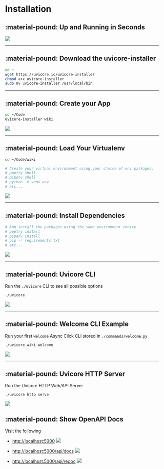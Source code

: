 # Installation


## :material-pound: Up and Running in Seconds

![](../files/uvicore-installer.gif)

---


## :material-pound: Download the uvicore-installer

```bash
cd ~
wget https://uvicore.io/uvicore-installer
chmod a+x uvicore-installer
sudo mv uvicore-installer /usr/local/bin
```

---





## :material-pound: Create your App
```bash
cd ~/Code
uvicore-installer wiki
```
![](../files/installer01.png)

---



## :material-pound: Load Your Virtualenv
```bash
cd ~/Code/wiki

# Create your virtual environment using your choice of env packages.
# poetry shell
# pipenv shell
# python -v venv env
# etc...
```
![](../files/poetry-shell01.png)

---






## :material-pound: Install Dependencies
```bash
# And install the packages using the same environment choice.
# poetry install
# pipenv install
# pip -r requirements.txt
# etc...
```
![](../files/poetry-install01.png)

---




## :material-pound: Uvicore CLI

Run the `./uvicore` CLI to see all possible options
```bash
./uvicore
```
![](../files/uvicore-cli01.png)

---




## :material-pound: Welcome CLI Example

Run your first `welcome` Async Click CLI stored in `./commands/welcome.py`

```bash
./uvicore wiki welcome
```
![](../files/uvicore-cli-welcome01.png)

---




## :material-pound: Uvicore HTTP Server

Run the Uvicore HTTP Web/API Server

```bash
./uvicore http serve
```
![](../files/uvicore-http-serve01.png)



## :material-pound: Show OpenAPI Docs

Visit the following

- [http://localhost:5000](http://localhost:5000)
![](../files/home-welcome01.png)

- [http://localhost:5000/api/docs](http://localhost:5000/api/docs)
![](../files/api-docs-welcome01.png)

- [http://localhost:5000/api/redoc](http://localhost:5000/api/redoc)
![](../files/api-redoc-welcome01.png)




